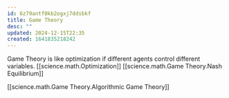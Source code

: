 ```yaml
---
id: 6z79antf0kb2ogxj7ddsbkf
title: Game Theory
desc: ""
updated: 2024-12-15T22:35
created: 1641835218242
---
```

Game Theory is like optimization if different agents control different variables.
[[science.math.Optimization]]
[[science.math.Game Theory.Nash Equilibrium]]

[[science.math.Game Theory.Algorithmic Game Theory]]
